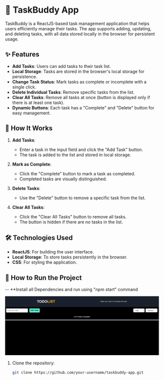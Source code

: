 # 🌟 TaskBuddy App

TaskBuddy is a ReactJS-based task management application that helps users efficiently manage their tasks. The app supports adding, updating, and deleting tasks, with all data stored locally in the browser for persistent usage.

## ✨ Features

- **Add Tasks**: Users can add tasks to their task list.
- **Local Storage**: Tasks are stored in the browser's local storage for persistence.
- **Change Task Status**: Mark tasks as complete or incomplete with a single click.
- **Delete Individual Tasks**: Remove specific tasks from the list.
- **Clear All Tasks**: Remove all tasks at once (button is displayed only if there is at least one task).
- **Dynamic Buttons**: Each task has a "Complete" and "Delete" button for easy management.

## 🔧 How It Works

1. **Add Tasks**:

   - Enter a task in the input field and click the "Add Task" button.
   - The task is added to the list and stored in local storage.

2. **Mark as Complete**:

   - Click the "Complete" button to mark a task as completed.
   - Completed tasks are visually distinguished.

3. **Delete Tasks**:

   - Use the "Delete" button to remove a specific task from the list.

4. **Clear All Tasks**:
   - Click the "Clear All Tasks" button to remove all tasks.
   - The button is hidden if there are no tasks in the list.

## 🛠️ Technologies Used

- **ReactJS**: For building the user interface.
- **Local Storage**: To store tasks persistently in the browser.
- **CSS**: For styling the application.

## 🚀 How to Run the Project

-- \*\*Install all Dependencies and run using "npm start" command

<img width="1231" alt="Screenshot 2025-01-06 at 12 35 45 PM" src="./public/todolist_snapshot.png" />

1. Clone the repository:
   ```bash
   git clone https://github.com/your-username/taskbuddy-app.git
   ```
